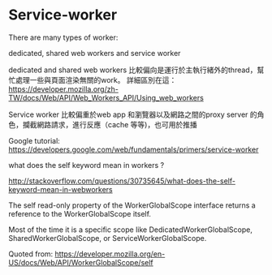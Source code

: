 # Service-worker

There are many types of worker:

dedicated, shared web workers and service worker

dedicated and shared web workers 比較偏向是運行於主執行緒外的thread，幫忙處理一些與頁面渲染無關的work。
詳細區別在這： https://developer.mozilla.org/zh-TW/docs/Web/API/Web_Workers_API/Using_web_workers

Service worker 比較偏重於web app 和瀏覽器以及網路之間的proxy server 的角色，攔截網路請求，進行反應（cache 等等)，也可用於推播

Google tutorial: 
https://developers.google.com/web/fundamentals/primers/service-worker

what does the self keyword mean in workers ?

http://stackoverflow.com/questions/30735645/what-does-the-self-keyword-mean-in-webworkers

The self read-only property of the WorkerGlobalScope interface returns a reference to the WorkerGlobalScope itself.

Most of the time it is a specific scope like DedicatedWorkerGlobalScope, SharedWorkerGlobalScope, or ServiceWorkerGlobalScope.

Quoted from: https://developer.mozilla.org/en-US/docs/Web/API/WorkerGlobalScope/self
